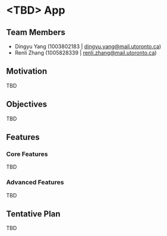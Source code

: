 # \<TBD\> App

## Team Members

- Dingyu Yang (1003802183 | dingyu.yang@mail.utoronto.ca) 
- Renli Zhang (1005828339 | renli.zhang@mail.utoronto.ca)

## Motivation

TBD

## Objectives

TBD

## Features

### Core Features

TBD

### Advanced Features

TBD

## Tentative Plan

TBD
<!-- <table class="tg">
  <thead>
    <tr>
      <th>Project Phase</th>
      <th>Tasks</th>
      <th>Owner</th>
    </tr>
  </thead>
  <tbody>
    <tr>
      <td rowspan=3>Backend and frontend skeleton implementation</td>
      <td>Backend implementation and database setup</td>
      <td>Sophie</td>
    </tr>
    <tr>
      <td>Cloud storage for image handling</td>
      <td>Sophie</td>
    </tr>
    <tr>
      <td>Frontend UI skeleton code with mock data</td>
      <td>Tina</td>
    </tr>
    <tr>
      <td>Integration</td>
      <td>Replace mock data with fetch calls</td>
      <td>Tina</td>
    </tr>
    <tr>
      <td rowspan=2>Advanced feature implementation</td>
      <td>Setting up email notification with SendGrid</td>
      <td>Sophie</td>
    </tr>
    <tr>
      <td>User authentication and authorization</td>
      <td>Team</td>
    </tr>
  </tbody>
</table> -->
